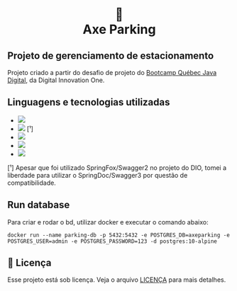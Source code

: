 <h1 align="center">
📄<br>Axe Parking
</h1>

## Projeto de gerenciamento de estacionamento

Projeto criado a partir do desafio de projeto do [Bootcamp Québec Java Digital](https://web.dio.me/track/quebec-java-digital), da Digital Innovation One.

## Linguagens e tecnologias utilizadas

- <img src="https://img.shields.io/badge/Java-ED8B00?style=for-the-badge&logo=java&logoColor=white"/>
- <img src="https://img.shields.io/badge/Spring-6DB33F?style=for-the-badge&logo=spring&logoColor=white"/> [¹]
- <img src="https://img.shields.io/badge/Docker-2496ED?style=for-the-badge&logo=docker&logoColor=white"/>  
- <a href="https://axepark.herokuapp.com/"><img src="https://img.shields.io/badge/Heroku-430098?style=for-the-badge&logo=heroku&logoColor=white"/></a>
- <a href="https://github.com/DeafPenguin/axepark"><img src="https://img.shields.io/badge/Git-E34F26?style=for-the-badge&logo=git&logoColor=white"/></a>

[¹] Apesar que foi utilizado SpringFox/Swagger2 no projeto do DIO, tomei a liberdade para utilizar o SpringDoc/Swagger3 por questão de compatibilidade.

## Run database

Para criar e rodar o bd, utilizar docker e executar o comando abaixo:
```
docker run --name parking-db -p 5432:5432 -e POSTGRES_DB=axeparking -e POSTGRES_USER=admin -e POSTGRES_PASSWORD=123 -d postgres:10-alpine
```

## 🍜 Licença

Esse projeto está sob licença. Veja o arquivo [LICENÇA](LICENSE.md) para mais detalhes.<br>